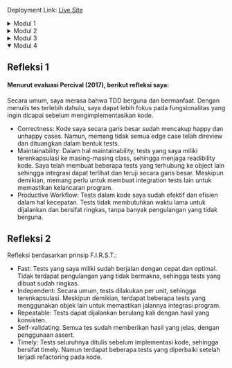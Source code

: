 Deployment Link: [Live Site](https://unaware-sharron-advprog-deploy-86f0599a.koyeb.app/)
<details>
<summary> Modul 1 </summary>


## Refleksi 1
Dari segi clean code, saya sudah menerapkan beberapa hal berikut:
- Meaningful names: nama-nama seperti untuk variabel dan function sudah cukup jelas dan mewakili.
- Function: telah terdapat beberapa function untuk mendukung object oriented operations layaknya yang ada di ProductController.
- Objects and Data Structure: saya sudah menerapkan objects dan data structure, seperti list
  dan object seperti Product.


Dari segi secure coding, belum ada implementasi dari authorization dan authentication, karena belum ada fitur yang memerlukan hal tersebut.
Untuk input data validation dan dan output data encoding juga belum dilakukan, dan ini menjadi refleksi untuk pengerjaan kedepannya.
Meskipun demikian, saya sudah menerapkan uuid untuk id number dari input product.


Dari modul minggu ini, saya dapat melakukan improvement dari segi:
- Comments: belum ada dokumentasi kode untuk functions yang sudah diterapkan.
- Error handling & input data validation: masih terdapat beberapa validasi yang belum diterapkan, seperti ketika melakukan edit dan mengubah
  quantity menjadi karakter non-bilangan, sehingga menghasilkan error.


## Refleksi 2
1. Setelah membuat unit test, saya merasa lebih percaya akan kode yang telah dibuat, baik dalam positive maupun negative case.
   Dalam suatu class, sebaiknya jumlah unit test disesuaikan dengan kerumitan kode dan dapat dibagi secara umum menjadi positive atau happy path, negative path, dan edge cases.
   Meskipun suatu kode memiliki code coverage 100%, tidak berarti bahwa kode tersebut error free. Code coverage hanya memastikan bahwa semua line code telah di test.
   Edge cases, serta positive negative test tidak termasuk ke dalam code coverage, sehingga kode harus ditinjau kembali testnya agar sesuai.
2. Ketika kita membuat functional test baru yang memverifikasi jumlah produk dalam product list, maka itu akan menghasilkan code redundancy
   dan mengurangi maintainability. Hal ini terjadi karena logic yang terdapat di functional test ini adalah duplikat dari functional test yang sudah ada.
   Hal tersebut akan membingungkan dan membuat kode sulit di-maintain karena harus mengupdate kedua kode ketika ingin di maintain. Selain itu, code duplication tidak efektif dengan menjalankan kode yang sama dua kali.
   Improvement yang dapat dilakukan adalah:
- Membuat base class untuk setup test code: functional test classes akan extend dari base class ini untuk menjaga readability,
  menghindari redundancy, dan menjaga keefektifan kode.
- Parameterized testing: menghindari banyaknya test yang serupa dan mengurangi redundancy code. Dalam hal ini, kita bisa pakai `@ParameterizedTest` dari JUnit
</details>
<details>
<summary>Modul 2</summary>


## Refleksi 1
Code quality issues yang saya solve:
1. Unused import dari org.springframework.web.bind.annotation.*
   yang mengimport semua modul, namun hanya dipakai beberapa. Untuk readability dan best practice juga, saya ubah menjadi import masing-masing modul secara independent.
2. Non-private constructor di EshopApplication dengan `@SuppressWarnings("java:S1118")`. Warning ini saya supress karena class yang dinyatakan bermasalah
   bukan utility class.
3. Menghapus public modifier dari ProductService karena tidak dibutukan. Hal ini saya lakukan juga untuk menghindari pemberian akses berlebih.


## Refleksi 2
Dari CI/CD yang telah dibuat pada modul ini, sepertinya sudah sesuai dengan definisi dari Continuous Integration dan Continuous Deployment.
Secara integration, saya telah menerapkan workflow ci.yml yang berfungsi untuk melakukan testing setiap ada perubahan di repository.
Hal ini membantu integration karena jika unit test gagal, maka branch tidak dapat di merge sebelum di resolve. Dengan adanya CI, setiap perubahan kode di tes secara otomatis untuk memastikan bahwa tidak ada error sebelum kode tersebut dapat digabungkan ke dalam branch utama. Jika unit test gagal, maka merge tidak dapat dilakukan sebelum masalahnya di resolve. Hal ini membantu menjaga kualitas kode dan mencegah error dari masuk ke dalam kode produksi.


Secara deployment, github ini telah terhubung ke koyeb sehingga akan auto deploy setiap terdapat changes di main. Hal ini memastikan bahwa changes yang sudah lolos tes
akan dapat disediakan ke pengguna dengan cepat dan efisien, menghindari kesalahan deployment.
</details>
<details>
<summary>Modul 3</summary>


## Refleksi 1
#### SOLID principles yang saya terapkan dalam modul ini:
- SRP: Setiap class harus punya single responsibility. Dalam kode sebelumnya, CarRepository dan ProductRepository memiliki
  2 responsibility, yaitu UUID generation dan data storage handling. Saya menerapkan prinsip SRP dengan memisahkan kedua responsibility ini,
  sehingga UUID generation dilakukan on instantiation di model.
- OCP: Setiap class harus open terhadap extension, tapi closed terhadap modification. Untuk prinsip ini, saya membuat GenericService yang diimplement oleh
CarServiceImpl dan ProductServiceImpl. Mekanisme ini memudahkan bagi programmer selanjutnya untuk membuat implementasi service lain yang serupa, tanpa harus buat
interface yang baru.
- LSP: Sebuah subclass harus bisa mewakili superclassnya tanpa merusak sistem. Saya mengimplementasikan prinsip ini dengan memisahkan ProductController 
dan CarController, serta membuat CarController tidak mengimplemen ProductController karena CarController 
tidak bisa mewakili ProductController.
- ISP: Implementasi tidak dapat dipaksakan kepada user. Maka dari itu, saya implementasi writable dan readable repository, sehingga
bisa membantu untuk pemisahan user privilege nantinya.
- DIP: High level module seharusnya tidak depend ke low level module. Dalam prinsip ini, saya menerapkan interface yang akan diimplement oleh solid class,
seperti halnya dalam GenericService atau Writable dan Readable Repository.


## Refleksi 2
Secara umum, SOLID principle membuat kode lebih mudah dimaintain dan dibaca. Programmer selanjutnya juga dapat menambahkan fitur
tanpa merusak kode yang sudah ada. Selain itu, modifikasi kode yang sudah ada juga bisa dibuat lebih mudah dan aman. Implementasi yang
menggunakan interface akan memudahkan dalam membuat implementasi serupa dari yang sudah ada, sehingga kode efektif. SOLID principle
juga mencegah adanya kode yang tidak terpakai, menjaga codebase tetap rapih untuk seterusnya.

## Refleksi 3
Kekurangan ketika tidak mengimplementasi prinsip SOLID adalah usaha yang signifikan ketika ingin memperbaiki kode, sesedikit apapun itu.
Seperti halnya mengubah tampilan UI dapat mengubah logika bisnis, dan mengubah codebase secara signifikan. Selain itu, ada resiko
merusak sistem ketika menambahkan atau memperbaiki fitur. Dalam hal pengguna, akan sulit apabila ingin dibuat segmentasi seperti
user privileges, dan harus mengubah codebase secara signifikan lagi. Selain mengubah codebase, perubahan yang ingin dibuat juga dapat
mempengaruhi database, sehingga membuat proses maintenance atau penambahan fitur menjadi lama.
</details>
<details open>
<summary>Modul 4</summary>

## Refleksi 1
#### Menurut evaluasi Percival (2017), berikut refleksi saya:
Secara umum, saya merasa bahwa TDD berguna dan bermanfaat. Dengan menulis tes terlebih dahulu, saya dapat lebih fokus pada fungsionalitas yang ingin dicapai sebelum mengimplementasikan kode. 

- Correctness: Kode saya secara garis besar sudah mencakup happy dan unhappy cases. Namun, memang tidak semua edge case telah direview dan dituangkan dalam bentuk tests.
- Maintainability: Dalam hal maintainability, tests yang saya miliki terenkapsulasi ke masing-masing class, sehingga menjaga readibility kode. Saya telah membuat beberapa tests yang terhubung ke object lain sehingga integrasi dapat terlihat dan teruji secara garis
besar. Meskipun demikian, memang perlu untuk membuat integration tests lain untuk memastikan kelancaran program.
- Productive Workflow: Tests dalam kode saya sudah efektif dan efisien dalam hal kecepatan. Tests tidak membutuhkan waktu lama untuk dijalankan
dan bersifat ringkas, tanpa banyak pengulangan yang tidak berguna.

## Refleksi 2
Refleksi berdasarkan prinsip F.I.R.S.T.:
- Fast: Tests yang saya miliki sudah berjalan dengan cepat dan optimal. Tidak terdapat pengulangan yang tidak bermakna, sehingga tests yang dibuat sudah ringkas.
- Independent: Secara umum, tests dilakukan per unit, sehingga terenkapsulasi. Meskipun demikian, terdapat beberapa tests yang menggunakan objek lain untuk memastikan jalannya integrasi program.
- Repeatable: Tests dapat dijalankan berulang kali dengan hasil yang konsisten.
- Self-validating: Semua tes sudah memberikan hasil yang jelas, dengan penggunaan assert.
- Timely: Tests seluruhnya ditulis sebelum implementasi kode, sehingga bersifat timely. Namun terdapat beberapa tests yang diperbaiki setelah terjadi refactoring pada kode.
</details>




